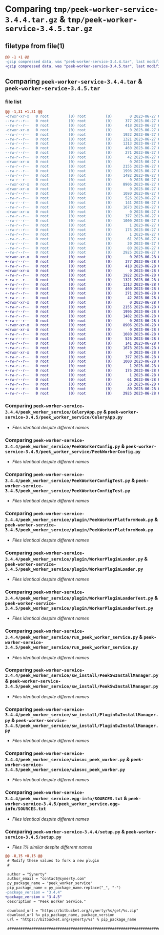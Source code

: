 # Comparing `tmp/peek-worker-service-3.4.4.tar.gz` & `tmp/peek-worker-service-3.4.5.tar.gz`

## filetype from file(1)

```diff
@@ -1 +1 @@
-gzip compressed data, was "peek-worker-service-3.4.4.tar", last modified: Tue Jun 27 02:03:05 2023, max compression
+gzip compressed data, was "peek-worker-service-3.4.5.tar", last modified: Wed Jun 28 07:27:30 2023, max compression
```

## Comparing `peek-worker-service-3.4.4.tar` & `peek-worker-service-3.4.5.tar`

### file list

```diff
@@ -1,31 +1,31 @@
-drwxr-xr-x   0 root         (0) root         (0)        0 2023-06-27 02:03:05.239546 peek-worker-service-3.4.4/
--rw-r--r--   0 root         (0) root         (0)      377 2023-06-27 02:03:05.239546 peek-worker-service-3.4.4/PKG-INFO
--rw-r--r--   0 root         (0) root         (0)      418 2023-06-27 02:00:59.000000 peek-worker-service-3.4.4/README.rst
-drwxr-xr-x   0 root         (0) root         (0)        0 2023-06-27 02:03:05.238546 peek-worker-service-3.4.4/peek_worker_service/
--rw-r--r--   0 root         (0) root         (0)     1922 2023-06-27 02:00:59.000000 peek-worker-service-3.4.4/peek_worker_service/CeleryApp.py
--rw-r--r--   0 root         (0) root         (0)     1321 2023-06-27 02:00:59.000000 peek-worker-service-3.4.4/peek_worker_service/PeekWorkerConfig.py
--rw-r--r--   0 root         (0) root         (0)     1313 2023-06-27 02:00:59.000000 peek-worker-service-3.4.4/peek_worker_service/PeekWorkerConfigTest.py
--rw-r--r--   0 root         (0) root         (0)      460 2023-06-27 02:00:59.000000 peek-worker-service-3.4.4/peek_worker_service/PlatformDependencyTest.py
--rw-r--r--   0 root         (0) root         (0)      271 2023-06-27 02:00:59.000000 peek-worker-service-3.4.4/peek_worker_service/TempUnitTest.py
--rw-r--r--   0 root         (0) root         (0)       42 2023-06-27 02:03:05.000000 peek-worker-service-3.4.4/peek_worker_service/__init__.py
-drwxr-xr-x   0 root         (0) root         (0)        0 2023-06-27 02:03:05.239546 peek-worker-service-3.4.4/peek_worker_service/plugin/
--rw-r--r--   0 root         (0) root         (0)     2155 2023-06-27 02:00:59.000000 peek-worker-service-3.4.4/peek_worker_service/plugin/PeekWorkerPlatformHook.py
--rw-r--r--   0 root         (0) root         (0)     1996 2023-06-27 02:00:59.000000 peek-worker-service-3.4.4/peek_worker_service/plugin/WorkerPluginLoader.py
--rw-r--r--   0 root         (0) root         (0)     1482 2023-06-27 02:00:59.000000 peek-worker-service-3.4.4/peek_worker_service/plugin/WorkerPluginLoaderTest.py
--rw-r--r--   0 root         (0) root         (0)        0 2023-06-27 02:00:59.000000 peek-worker-service-3.4.4/peek_worker_service/plugin/__init__.py
--rwxr-xr-x   0 root         (0) root         (0)     8906 2023-06-27 02:00:59.000000 peek-worker-service-3.4.4/peek_worker_service/run_peek_worker_service.py
-drwxr-xr-x   0 root         (0) root         (0)        0 2023-06-27 02:03:05.239546 peek-worker-service-3.4.4/peek_worker_service/sw_install/
--rw-r--r--   0 root         (0) root         (0)     1080 2023-06-27 02:00:59.000000 peek-worker-service-3.4.4/peek_worker_service/sw_install/PeekSwInstallManager.py
--rw-r--r--   0 root         (0) root         (0)      526 2023-06-27 02:00:59.000000 peek-worker-service-3.4.4/peek_worker_service/sw_install/PluginSwInstallManager.py
--rw-r--r--   0 root         (0) root         (0)      141 2023-06-27 02:00:59.000000 peek-worker-service-3.4.4/peek_worker_service/sw_install/__init__.py
--rw-r--r--   0 root         (0) root         (0)     1673 2023-06-27 02:00:59.000000 peek-worker-service-3.4.4/peek_worker_service/winsvc_peek_worker.py
-drwxr-xr-x   0 root         (0) root         (0)        0 2023-06-27 02:03:05.238546 peek-worker-service-3.4.4/peek_worker_service.egg-info/
--rw-r--r--   0 root         (0) root         (0)      377 2023-06-27 02:03:05.000000 peek-worker-service-3.4.4/peek_worker_service.egg-info/PKG-INFO
--rw-r--r--   0 root         (0) root         (0)     1000 2023-06-27 02:03:05.000000 peek-worker-service-3.4.4/peek_worker_service.egg-info/SOURCES.txt
--rw-r--r--   0 root         (0) root         (0)        1 2023-06-27 02:03:05.000000 peek-worker-service-3.4.4/peek_worker_service.egg-info/dependency_links.txt
--rw-r--r--   0 root         (0) root         (0)      175 2023-06-27 02:03:05.000000 peek-worker-service-3.4.4/peek_worker_service.egg-info/entry_points.txt
--rw-r--r--   0 root         (0) root         (0)        1 2023-06-27 02:03:05.000000 peek-worker-service-3.4.4/peek_worker_service.egg-info/not-zip-safe
--rw-r--r--   0 root         (0) root         (0)       61 2023-06-27 02:03:05.000000 peek-worker-service-3.4.4/peek_worker_service.egg-info/requires.txt
--rw-r--r--   0 root         (0) root         (0)       20 2023-06-27 02:03:05.000000 peek-worker-service-3.4.4/peek_worker_service.egg-info/top_level.txt
--rw-r--r--   0 root         (0) root         (0)       80 2023-06-27 02:03:05.239546 peek-worker-service-3.4.4/setup.cfg
--rw-r--r--   0 root         (0) root         (0)     2925 2023-06-27 02:03:05.000000 peek-worker-service-3.4.4/setup.py
+drwxr-xr-x   0 root         (0) root         (0)        0 2023-06-28 07:27:30.183095 peek-worker-service-3.4.5/
+-rw-r--r--   0 root         (0) root         (0)      377 2023-06-28 07:27:30.183095 peek-worker-service-3.4.5/PKG-INFO
+-rw-r--r--   0 root         (0) root         (0)      418 2023-06-28 07:25:24.000000 peek-worker-service-3.4.5/README.rst
+drwxr-xr-x   0 root         (0) root         (0)        0 2023-06-28 07:27:30.182095 peek-worker-service-3.4.5/peek_worker_service/
+-rw-r--r--   0 root         (0) root         (0)     1922 2023-06-28 07:25:24.000000 peek-worker-service-3.4.5/peek_worker_service/CeleryApp.py
+-rw-r--r--   0 root         (0) root         (0)     1321 2023-06-28 07:25:24.000000 peek-worker-service-3.4.5/peek_worker_service/PeekWorkerConfig.py
+-rw-r--r--   0 root         (0) root         (0)     1313 2023-06-28 07:25:24.000000 peek-worker-service-3.4.5/peek_worker_service/PeekWorkerConfigTest.py
+-rw-r--r--   0 root         (0) root         (0)      460 2023-06-28 07:25:24.000000 peek-worker-service-3.4.5/peek_worker_service/PlatformDependencyTest.py
+-rw-r--r--   0 root         (0) root         (0)      271 2023-06-28 07:25:24.000000 peek-worker-service-3.4.5/peek_worker_service/TempUnitTest.py
+-rw-r--r--   0 root         (0) root         (0)       42 2023-06-28 07:27:30.000000 peek-worker-service-3.4.5/peek_worker_service/__init__.py
+drwxr-xr-x   0 root         (0) root         (0)        0 2023-06-28 07:27:30.182095 peek-worker-service-3.4.5/peek_worker_service/plugin/
+-rw-r--r--   0 root         (0) root         (0)     2155 2023-06-28 07:25:24.000000 peek-worker-service-3.4.5/peek_worker_service/plugin/PeekWorkerPlatformHook.py
+-rw-r--r--   0 root         (0) root         (0)     1996 2023-06-28 07:25:24.000000 peek-worker-service-3.4.5/peek_worker_service/plugin/WorkerPluginLoader.py
+-rw-r--r--   0 root         (0) root         (0)     1482 2023-06-28 07:25:24.000000 peek-worker-service-3.4.5/peek_worker_service/plugin/WorkerPluginLoaderTest.py
+-rw-r--r--   0 root         (0) root         (0)        0 2023-06-28 07:25:24.000000 peek-worker-service-3.4.5/peek_worker_service/plugin/__init__.py
+-rwxr-xr-x   0 root         (0) root         (0)     8906 2023-06-28 07:25:24.000000 peek-worker-service-3.4.5/peek_worker_service/run_peek_worker_service.py
+drwxr-xr-x   0 root         (0) root         (0)        0 2023-06-28 07:27:30.183095 peek-worker-service-3.4.5/peek_worker_service/sw_install/
+-rw-r--r--   0 root         (0) root         (0)     1080 2023-06-28 07:25:24.000000 peek-worker-service-3.4.5/peek_worker_service/sw_install/PeekSwInstallManager.py
+-rw-r--r--   0 root         (0) root         (0)      526 2023-06-28 07:25:24.000000 peek-worker-service-3.4.5/peek_worker_service/sw_install/PluginSwInstallManager.py
+-rw-r--r--   0 root         (0) root         (0)      141 2023-06-28 07:25:24.000000 peek-worker-service-3.4.5/peek_worker_service/sw_install/__init__.py
+-rw-r--r--   0 root         (0) root         (0)     1673 2023-06-28 07:25:24.000000 peek-worker-service-3.4.5/peek_worker_service/winsvc_peek_worker.py
+drwxr-xr-x   0 root         (0) root         (0)        0 2023-06-28 07:27:30.182095 peek-worker-service-3.4.5/peek_worker_service.egg-info/
+-rw-r--r--   0 root         (0) root         (0)      377 2023-06-28 07:27:30.000000 peek-worker-service-3.4.5/peek_worker_service.egg-info/PKG-INFO
+-rw-r--r--   0 root         (0) root         (0)     1000 2023-06-28 07:27:30.000000 peek-worker-service-3.4.5/peek_worker_service.egg-info/SOURCES.txt
+-rw-r--r--   0 root         (0) root         (0)        1 2023-06-28 07:27:30.000000 peek-worker-service-3.4.5/peek_worker_service.egg-info/dependency_links.txt
+-rw-r--r--   0 root         (0) root         (0)      175 2023-06-28 07:27:30.000000 peek-worker-service-3.4.5/peek_worker_service.egg-info/entry_points.txt
+-rw-r--r--   0 root         (0) root         (0)        1 2023-06-28 07:27:30.000000 peek-worker-service-3.4.5/peek_worker_service.egg-info/not-zip-safe
+-rw-r--r--   0 root         (0) root         (0)       61 2023-06-28 07:27:30.000000 peek-worker-service-3.4.5/peek_worker_service.egg-info/requires.txt
+-rw-r--r--   0 root         (0) root         (0)       20 2023-06-28 07:27:30.000000 peek-worker-service-3.4.5/peek_worker_service.egg-info/top_level.txt
+-rw-r--r--   0 root         (0) root         (0)       80 2023-06-28 07:27:30.183095 peek-worker-service-3.4.5/setup.cfg
+-rw-r--r--   0 root         (0) root         (0)     2925 2023-06-28 07:27:30.000000 peek-worker-service-3.4.5/setup.py
```

### Comparing `peek-worker-service-3.4.4/peek_worker_service/CeleryApp.py` & `peek-worker-service-3.4.5/peek_worker_service/CeleryApp.py`

 * *Files identical despite different names*

### Comparing `peek-worker-service-3.4.4/peek_worker_service/PeekWorkerConfig.py` & `peek-worker-service-3.4.5/peek_worker_service/PeekWorkerConfig.py`

 * *Files identical despite different names*

### Comparing `peek-worker-service-3.4.4/peek_worker_service/PeekWorkerConfigTest.py` & `peek-worker-service-3.4.5/peek_worker_service/PeekWorkerConfigTest.py`

 * *Files identical despite different names*

### Comparing `peek-worker-service-3.4.4/peek_worker_service/plugin/PeekWorkerPlatformHook.py` & `peek-worker-service-3.4.5/peek_worker_service/plugin/PeekWorkerPlatformHook.py`

 * *Files identical despite different names*

### Comparing `peek-worker-service-3.4.4/peek_worker_service/plugin/WorkerPluginLoader.py` & `peek-worker-service-3.4.5/peek_worker_service/plugin/WorkerPluginLoader.py`

 * *Files identical despite different names*

### Comparing `peek-worker-service-3.4.4/peek_worker_service/plugin/WorkerPluginLoaderTest.py` & `peek-worker-service-3.4.5/peek_worker_service/plugin/WorkerPluginLoaderTest.py`

 * *Files identical despite different names*

### Comparing `peek-worker-service-3.4.4/peek_worker_service/run_peek_worker_service.py` & `peek-worker-service-3.4.5/peek_worker_service/run_peek_worker_service.py`

 * *Files identical despite different names*

### Comparing `peek-worker-service-3.4.4/peek_worker_service/sw_install/PeekSwInstallManager.py` & `peek-worker-service-3.4.5/peek_worker_service/sw_install/PeekSwInstallManager.py`

 * *Files identical despite different names*

### Comparing `peek-worker-service-3.4.4/peek_worker_service/sw_install/PluginSwInstallManager.py` & `peek-worker-service-3.4.5/peek_worker_service/sw_install/PluginSwInstallManager.py`

 * *Files identical despite different names*

### Comparing `peek-worker-service-3.4.4/peek_worker_service/winsvc_peek_worker.py` & `peek-worker-service-3.4.5/peek_worker_service/winsvc_peek_worker.py`

 * *Files identical despite different names*

### Comparing `peek-worker-service-3.4.4/peek_worker_service.egg-info/SOURCES.txt` & `peek-worker-service-3.4.5/peek_worker_service.egg-info/SOURCES.txt`

 * *Files identical despite different names*

### Comparing `peek-worker-service-3.4.4/setup.py` & `peek-worker-service-3.4.5/setup.py`

 * *Files 1% similar despite different names*

```diff
@@ -8,15 +8,15 @@
 # Modify these values to fork a new plugin
 #
 
 author = "Synerty"
 author_email = "contact@synerty.com"
 py_package_name = "peek_worker_service"
 pip_package_name = py_package_name.replace("_", "-")
-package_version = "3.4.4"
+package_version = "3.4.5"
 description = "Peek Worker Service."
 
 download_url = "https://bitbucket.org/synerty/%s/get/%s.zip"
 download_url %= pip_package_name, package_version
 url = "https://bitbucket.org/synerty/%s" % pip_package_name
 
 ###############################################################################
```

